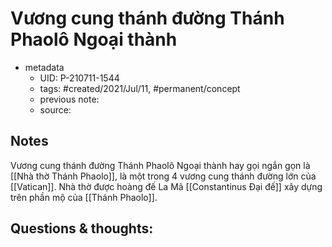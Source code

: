 # Vương cung thánh đường Thánh Phaolô Ngoại thành

- metadata
	- UID: P-210711-1544
	- tags: #created/2021/Jul/11, #permanent/concept 
	- previous note: 
	- source: 

## Notes
Vương cung thánh đường Thánh Phaolô Ngoại thành hay gọi ngắn gọn là [[Nhà thờ Thánh Phaolo]], là một trong 4 vương cung thánh đường lớn của [[Vatican]]. Nhà thờ được hoàng đế La Mã [[Constantinus Đại đế]] xây dựng trên phần mộ của [[Thánh Phaolo]]. 

## Questions & thoughts:

